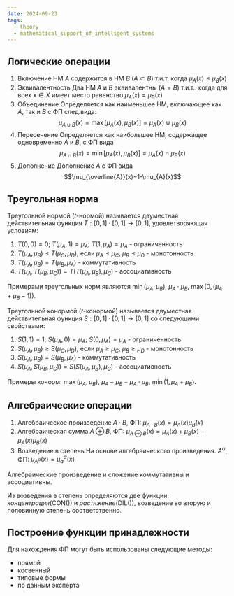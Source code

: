 ```yaml
---
date: 2024-09-23
tags:
  - theory
  - mathematical_support_of_intelligent_systems
---
```

## Логические операции
1. Включение
   НМ $A$ содержится в НМ $B$ ($A\subset B$) т.и.т, когда $\mu_A(x)\leq\mu_B(x)$
2. Эквивалентность
   Два НМ $A$ и $B$ эквивалентны ($A=B$) т.и.т.. когда для всех $x\in X$ имеет место равенство $\mu_A(x)=\mu_B(x)$
3. Объединение
   Определяется как наименьшее НМ, включающее как $A$, так и $B$ с ФП след.вида:$$\mu_{A\cup B}(x)=\max{[\mu_{A}(x),\mu_{B}(x)]}=\mu_{A}(x)\cup\mu_{B}(x)$$
4. Пересечение
   Определяется как наибольшее НМ, содержащее одновременно $A$ и $B$, с ФП вида $$\mu_{A\cap B}(x)=\min{[\mu_{A}(x),\mu_{B}(x)]}=\mu_{A}(x)\cap\mu_{B}(x)$$
5. Дополнение
   Дополнение $A$ с ФП вида $$\mu_{\overline{A}}(x)=1-\mu_{A}(x)$$
## Треугольная норма
Треугольной нормой ($t$-нормой) называется двуместная действительная функция $T:[0,1]\cdot[0,1]\to[0,1]$, удовлетворяющая условиям:
1. $T(0,0)=0;\ T(\mu_A,1)=\mu_{A};\ T(1,\mu_{A})=\mu_A$ - ограниченность
2. $T(\mu_{A},\mu_{B})\leq T(\mu_{C},\mu_{D})$, если $\mu_{A}\leq\mu_{C},\ \mu_{B}\leq\mu_{D}$ - монотонность
3. $T(\mu_{A},\mu_{B})=T(\mu_{B},\mu_{A})$ - коммутативность
4. $T(\mu_{A}, T(\mu_{B},\mu_{C}))=T(T(\mu_{A},\mu_{B}),\mu_{C})$ - ассоциативность

Примерами треугольных норм являются $\min(\mu_{A},\mu_{B})$, $\mu_{A}\cdot\mu_{B}$, $\max(0,(\mu_{A}+\mu_{B}-1))$.

Треугольной конормой ($t$-конормой) называется двуместная действительная функция $S:[0,1]\cdot[0,1]\to[0,1]$ со следующими свойствами:
1. $S(1,1)=1;\ S(\mu_{A},0)=\mu_{A};\ S(0,\mu_{A})=\mu_{A}$ - ограниченность
2. $S(\mu_{A},\mu_{B})\geq S(\mu_{C},\mu_{D})$, если $\mu_{A}\geq\mu_{C},\ \mu_{B}\geq\mu_{D}$ - монотонность
3. $S(\mu_{A},\mu_{B}) = S(\mu_{B},\mu_{A})$ - коммутативность
4. $S(\mu_{A}, S(\mu_{B}, \mu_{C}))=S(S(\mu_{A},\mu_{B}), \mu_{C})$ - ассоциативность

Примеры конорм: $\max(\mu_{A},\mu_{B})$, $\mu_{A}+\mu_{B}-\mu_{A}\cdot\mu_{B}$, $\min(1,\mu_{A}+\mu_{B})$.

## Алгебраические операции
1. Алгебраическое произведение
   $A\cdot B$, ФП: $\mu_{A\cdot B}(x)=\mu_{A}(x)\mu_{B}(x)$
2. Алгебраическая сумма
   $A\oplus B$, ФП: $\mu_{A\oplus B}(x)=\mu_{A}(x)+\mu_{B}(x)-\mu_{A}(x)\mu_{B}(x)$
3. Возведение в степень
   На основе алгебраического произведения. $A^\alpha$, ФП: $\mu_{A^{\alpha}}(x)=\mu_{a}^\alpha(x)$

Алгебраические произведение и сложение коммутативны и ассоциативны.

Из возведения в степень определяются две функции: *концентрация*(CON()) и *растяжение*(DIL()), возведение во вторую и половинную степень соответственно.

## Построение функции принадлежности
Для нахождения ФП могут быть использованы следующие методы:
- прямой
- косвенный
- типовые формы
- по данным эксперта
